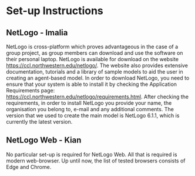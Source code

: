 # Set-up Instructions

## NetLogo - Imalia

NetLogo is cross-platform which proves advantageous in the case of a group project, as group members can download and use the software on their personal laptop.
NetLogo is available for download on the website https://ccl.northwestern.edu/netlogo/. The website also provides extensive documentation, tutorials and a library of sample models to aid the user in creating an agent-based model.
In order to download NetLogo, you need to ensure that your system is able to install it by checking the Application Requirements page: https://ccl.northwestern.edu/netlogo/requirements.html.
After checking the requirements, in order to install NetLogo you provide your name, the organisation you belong to, e-mail and any additional comments. The version that we used to create the main model is NetLogo 6.1.1, which is currently the latest version.


## NetLogo Web - Kian 
No particular set-up is required for NetLogo Web. All that is required is modern web-browser. Up until now, the list of tested browsers consists of Edge and Chrome. 
